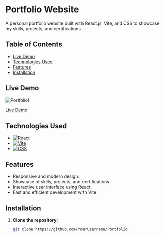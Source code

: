 # Portfolio Website

A personal portfolio website built with React.js, Vite, and CSS to showcase my skills, projects, and certifications

## Table of Contents

- [Live Demo](#live-demo)
- [Technologies Used](#technologies-used)
- [Features](#features)
- [Installation](#installation)

## Live Demo

![Portfolio!](https://github.com/RohithBhat19/My_Portfolio/assets/88024795/34a2703d-6a11-4a23-a113-85be5c5299c2)

[Live Demo](https://mellow-dango-1ecf5f.netlify.app/)

## Technologies Used

- [![React](https://img.shields.io/badge/React-18.0.0-blue.svg)](https://reactjs.org/)
- [![Vite](https://img.shields.io/badge/Vite-Latest-brightgreen)](https://vitejs.dev/)
- [![CSS](https://img.shields.io/badge/CSS3-Latest-informational)](https://www.w3.org/Style/CSS/Overview.en.html)

## Features

- Responsive and modern design.
- Showcase of skills, projects, and certifications.
- Interactive user interface using React.
- Fast and efficient development with Vite.

## Installation

1. **Clone the repository:**

   ```bash
   git clone https://github.com/YourUsername/Portfolio
